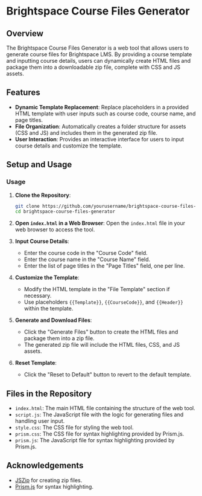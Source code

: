 # Brightspace Course Files Generator

## Overview

The Brightspace Course Files Generator is a web tool that allows users to generate course files for Brightspace LMS. By providing a course template and inputting course details, users can dynamically create HTML files and package them into a downloadable zip file, complete with CSS and JS assets.

## Features

- **Dynamic Template Replacement**: Replace placeholders in a provided HTML template with user inputs such as course code, course name, and page titles.
- **File Organization**: Automatically creates a folder structure for assets (CSS and JS) and includes them in the generated zip file.
- **User Interaction**: Provides an interactive interface for users to input course details and customize the template.

## Setup and Usage

### Usage

1. **Clone the Repository**:
   ```bash
   git clone https://github.com/yourusername/brightspace-course-files-generator.git
   cd brightspace-course-files-generator
   ```

2. **Open `index.html` in a Web Browser**:
   Open the `index.html` file in your web browser to access the tool.

3. **Input Course Details**:
   - Enter the course code in the "Course Code" field.
   - Enter the course name in the "Course Name" field.
   - Enter the list of page titles in the "Page Titles" field, one per line.

4. **Customize the Template**:
   - Modify the HTML template in the "File Template" section if necessary.
   - Use placeholders `{{Template}}`, `{{CourseCode}}`, and `{{Header}}` within the template.

5. **Generate and Download Files**:
   - Click the "Generate Files" button to create the HTML files and package them into a zip file.
   - The generated zip file will include the HTML files, CSS, and JS assets.

6. **Reset Template**:
   - Click the "Reset to Default" button to revert to the default template.

## Files in the Repository

- `index.html`: The main HTML file containing the structure of the web tool.
- `script.js`: The JavaScript file with the logic for generating files and handling user input.
- `style.css`: The CSS file for styling the web tool.
- `prism.css`: The CSS file for syntax highlighting provided by Prism.js.
- `prism.js`: The JavaScript file for syntax highlighting provided by Prism.js.

## Acknowledgements

- [JSZip](https://stuk.github.io/jszip/) for creating zip files.
- [Prism.js](https://prismjs.com/) for syntax highlighting.
